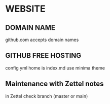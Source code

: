 # WEBSITE

## DOMAIN NAME 
github.com accepts domain names

## GITHUB FREE HOSTING

config yml
home is index.md
use minima theme

## Maintenance with Zettel notes

in Zettel check branch (master or main)